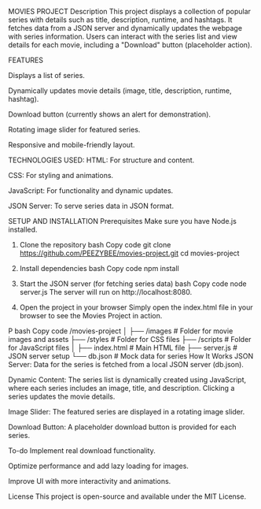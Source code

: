 MOVIES PROJECT
Description
This project displays a collection of popular series with details such as title, description, runtime, and hashtags. It fetches data from a JSON server and dynamically updates the webpage with series information. Users can interact with the series list and view details for each movie, including a "Download" button (placeholder action).

FEATURES

Displays a list of series.

Dynamically updates movie details (image, title, description, runtime, hashtag).

Download button (currently shows an alert for demonstration).

Rotating image slider for featured series.

Responsive and mobile-friendly layout.

TECHNOLOGIES USED:
HTML: For structure and content.

CSS: For styling and animations.

JavaScript: For functionality and dynamic updates.

JSON Server: To serve series data in JSON format.

SETUP AND INSTALLATION
Prerequisites
Make sure you have Node.js installed.

1. Clone the repository
bash
Copy code
git clone https://github.com/PEEZYBEE/movies-project.git
cd movies-project
2. Install dependencies
bash
Copy code
npm install
3. Start the JSON server (for fetching series data)
bash
Copy code
node server.js
The server will run on http://localhost:8080.

4. Open the project in your browser
Simply open the index.html file in your browser to see the Movies Project in action.

P
bash
Copy code
/movies-project
│
├── /images         # Folder for movie images and assets
├── /styles         # Folder for CSS files
├── /scripts        # Folder for JavaScript files
│
├── index.html      # Main HTML file
├── server.js       # JSON server setup
└── db.json         # Mock data for series
How It Works
JSON Server: Data for the series is fetched from a local JSON server (db.json).

Dynamic Content: The series list is dynamically created using JavaScript, where each series includes an image, title, and description. Clicking a series updates the movie details.

Image Slider: The featured series are displayed in a rotating image slider.

Download Button: A placeholder download button is provided for each series.

To-do
Implement real download functionality.

Optimize performance and add lazy loading for images.

Improve UI with more interactivity and animations.

License
This project is open-source and available under the MIT License.